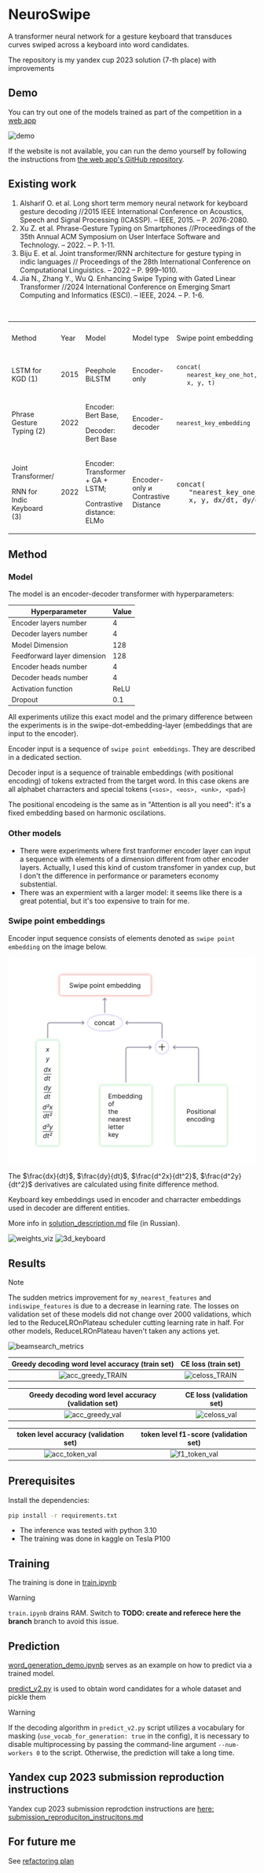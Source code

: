 # NeuroSwipe

A transformer neural network for a gesture keyboard that transduces curves swiped across a keyboard into word candidates.

The repository is my yandex cup 2023 solution (7-th place) with improvements

## Demo

You can try out one of the models trained as part of the competition in a [web app](https://proshian.pythonanywhere.com/)


![demo](https://github.com/proshian/neuroswipe/assets/98213116/79b3506d-2817-45b5-9459-92490edcd5dc)


If the website is not available, you can run the demo yourself by following the instructions from [the web app's GitHub repository](https://github.com/proshian/neuroswipe_inference_web).


## Existing work
1)  Alsharif O. et al. Long short term memory neural network for keyboard gesture decoding //2015 IEEE International Conference on Acoustics, Speech and Signal Processing (ICASSP). – IEEE, 2015. – P. 2076-2080.
2) Xu Z. et al. Phrase-Gesture Typing on Smartphones //Proceedings of the 35th Annual ACM Symposium on User Interface Software and Technology. – 2022. – P. 1-11.
3) Biju E. et al. Joint transformer/RNN architecture for gesture typing in indic languages // Proceedings of the 28th International Conference on Computational Linguistics. – 2022 – P. 999–1010.
4) Jia N., Zhang Y., Wu Q. Enhancing Swipe Typing with Gated Linear Transformer //2024 International Conference on Emerging Smart Computing and Informatics (ESCI). – IEEE, 2024. – P. 1-6.


<br>



<table width="1068">
<tbody>
<tr>
<td width="174">
<p>Method</p>
</td>
<td width="89">
<p>Year</p>
</td>
<td width="177">
<p>Model</p>
</td>
<td width="147">
<p>Model type</p>
</td>
<td width="367">
<p>Swipe point embedding</p>
</td>
<td width="113">
<p>Params num</p>
</td>
</tr>
<tr>
<td width="174">
<p>LSTM for KGD (1)</p>
</td>
<td width="89">
<p>2015</p>
</td>
<td width="177">
<p>Peephole BiLSTM</p>
</td>
<td width="147">
<p>Encoder-only</p>
</td>
<td width="367">
<pre><code>concat(
   nearest_key_one_hot,
   x, y, t)
</code></pre>
</td>
<td width="113">
<p>1.5</p>
</td>
</tr>

<tr>
<td width="174">
<p>Phrase Gesture Typing (2)</p>
</td>
<td width="89">
<p>2022</p>
</td>
<td width="177">
<p>Encoder: Bert Base,</p>
<p>Decoder: Bert Base</p>
</td>
<td width="147">
<p>Encoder-decoder</p>
</td>
<td width="367">
<pre><code>nearest_key_embedding
</code></pre>
</td>
<td width="113">
<p>220</p>
</td>
</tr>

<tr>
<td width="174">
<p>Joint Transformer/</p>
<p>RNN for Indic Keyboard (3)</p>
</td>
<td width="89">
<p>2022</p>
</td>
<td width="177">
<p>Encoder: Transformer + GA + LSTM;</p>
<p>Contrastive distance: ELMo</p>
</td>
<td width="147">
<p>Encoder-only и Contrastive Distance</p>
</td>
<td width="367">
<pre>concat(
   "nearest_key_one_hot",
   x, y, dx/dt, dy/dt)
</pre>
</td>
<td width="113">
<p><b>TO BE COUNTED</b></p>
</td>
</tr>
</tbody>
</table>




## Method

### Model

The model is an encoder-decoder transformer with hyperparameters:

|        Hyperparameter        | Value |
| ---------------------------- | ----- |
| Encoder layers number        | 4     |
| Decoder layers number        | 4     |
| Model Dimension              | 128   |
| Feedforward layer dimension  | 128   |
| Encoder heads number         | 4     |
| Decoder heads number         | 4     |
| Activation function          | ReLU  |
| Dropout                      | 0.1   |

All experiments utilize this exact model and the primary difference between the experiments is in the swipe-dot-embedding-layer (embeddings that are input to the encoder).

Encoder input is a sequence of `swipe point embeddings`. They are described in a dedicated section.

Decoder input is a sequence of trainable embeddings (with positional encoding) of tokens extracted from the target word. In this case okens are all alphabet charracters and special tokens (`<sos>, <eos>, <unk>, <pad>`) 

The positional encodeing is the same as in "Attention is all you need": it's a fixed embedding based on harmonic oscilations.

### Other models

* There were experiments where first tranformer encoder layer can input a sequence with elements of a dimension different from other encoder layers. Actually, I used this kind of custom transfomer in yandex cup, but I don't the difference in performance or parameters economy substential.
* There was an expermient with a larger model: it seems like there is a great potential, but it's too expensive to train for me.


### Swipe point embeddings

Encoder input sequence consists of elements denoted as `swipe point embedding` on the image below.

![Here should be an image of encoder_input_sequence_element](./REAME_materials/encoder_input_sequence_element.png)

The $\frac{dx}{dt}$, $\frac{dy}{dt}$, $\frac{d^2x}{dt^2}$, $\frac{d^2y}{dt^2}$ derivatives are calculated using finite difference method.

Keyboard key embeddings used in encoder and charracter embeddings used in decoder are different entities.

More info in [solution_description.md](solution_description.md) file (in Russian).


![weights_viz](https://github.com/user-attachments/assets/d2c2505e-91c8-4c33-8bcc-85c386441628)
![3d_keyboard](https://github.com/user-attachments/assets/dce6b76b-b635-4f93-9251-48dac5e4d793)


## Results


> [!NOTE]  
> The sudden metrics improvement for `my_nearest_features` and `indiswipe_features` is due to a decrease in learning rate. The  losses on validation set of these models did not change over 2000 validations, which led to the ReduceLROnPlateau scheduler cutting learning rate in half. For other models, ReduceLROnPlateau haven't taken any actions yet.


![beamsearch_metrics](https://github.com/user-attachments/assets/cddb1290-8886-4eb4-9366-f072e191e3fc)

Greedy decoding word level accuracy (train set) | CE loss (train set)
:-------------------------:|:-------------------------:
![acc_greedy_TRAIN](https://github.com/user-attachments/assets/b7eda630-b007-442b-b34d-825bb0cd80c4)  |  ![celoss_TRAIN](https://github.com/user-attachments/assets/d801022d-a454-4916-8102-84ec0e228446)

Greedy decoding word level accuracy (validation set) | CE loss (validation set)
:-------------------------:|:-------------------------:
![acc_greedy_val](https://github.com/user-attachments/assets/30dee9b6-a55e-4760-a9fb-9c3ecab4fa79) | ![celoss_val](https://github.com/user-attachments/assets/0f161cdd-8dd9-44bc-b93f-ca6504ea7956)

token level accuracy (validation set) | token level f1-score (validation set)
:-------------------------:|:-------------------------:
![acc_token_val](https://github.com/user-attachments/assets/4ff2a463-1ac8-475c-8ec9-187e821ed229) | ![f1_token_val](https://github.com/user-attachments/assets/5925c80f-4d46-4758-9a56-828f2f7cfe3e)



## Prerequisites

Install the dependencies:

```sh
pip install -r requirements.txt
```

* The inference was tested with python 3.10
* The training was done in kaggle on Tesla P100


## Training

<!-- Перед побучением необходимо очистить тренировочный датасет -->

The training is done in [train.ipynb](src/train.ipynb)

> [!WARNING]  
> `train.ipynb` drains RAM. Switch to **TODO: create and referece here the branch** branch to avoid this issue.


## Prediction

[word_generation_demo.ipynb](src/word_generation_demo.ipynb) serves as an example on how to predict via a trained model.

[predict_v2.py](src/predict_v2.py) is used to obtain word candidates for a whole dataset and pickle them

> [!WARNING]  
> If the decoding algorithm in `predict_v2.py` script utilizes a vocabulary for masking (`use_vocab_for_generation: true` in the config), it is necessary to disable multiprocessing by passing the command-line argument `--num-workers 0` to the script. Otherwise, the prediction will take a long time.




## Yandex cup 2023 submission reproduction instructions
Yandex cup 2023 submission reprodction instructions are [here: submission_reproduciton_instrucitons.md](submission_reproduciton_instrucitons.md)




## For future me
See [refactoring plan](./Refactoring_plan.md)